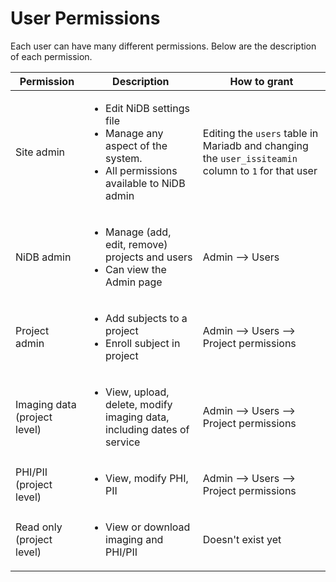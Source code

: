 # User Permissions

Each user can have many different permissions. Below are the description of each permission.

| Permission                   | Description                                                                                                                        | How to grant                                                                                        |
| ---------------------------- | ---------------------------------------------------------------------------------------------------------------------------------- | --------------------------------------------------------------------------------------------------- |
| Site admin                   | <ul><li>Edit NiDB settings file</li><li>Manage any aspect of the system.</li><li>All permissions available to NiDB admin</li></ul> | Editing the `users` table in Mariadb and changing the `user_issiteamin` column to `1` for that user |
| NiDB admin                   | <ul><li>Manage (add, edit, remove) projects and users</li><li>Can view the Admin page</li></ul>                                    | Admin --> Users                                                                                     |
| Project admin                | <ul><li>Add subjects to a project</li><li>Enroll subject in project</li></ul>                                                      | Admin --> Users --> Project permissions                                                             |
| Imaging data (project level) | <ul><li>View, upload, delete, modify imaging data, including dates of service</li></ul>                                            | Admin --> Users --> Project permissions                                                             |
| PHI/PII (project level)      | <ul><li>View, modify PHI, PII</li></ul>                                                                                            | Admin --> Users --> Project permissions                                                             |
| Read only (project level)    | <ul><li>View or download imaging and PHI/PII</li></ul>                                                                             | Doesn't exist yet                                                                                   |

